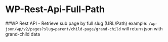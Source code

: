 # WP-Rest-Api-Full-Path
##WP Rest API - Retrieve sub page by full slug (URL/Path)
example: `/wp-json/wp/v2/pages?slug=parent/child-page/grand-child`
will return json with grand-child data
